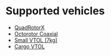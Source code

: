 # Supported vehicles

- [QuadRotorX](quadrotor/README.md)
- [Octorotor Coaxial](octorotor/README.md)
- [Small VTOL (7kg)](vtol_7kg/README.md)
- [Cargo VTOL](vtol_cargo/README.md)
